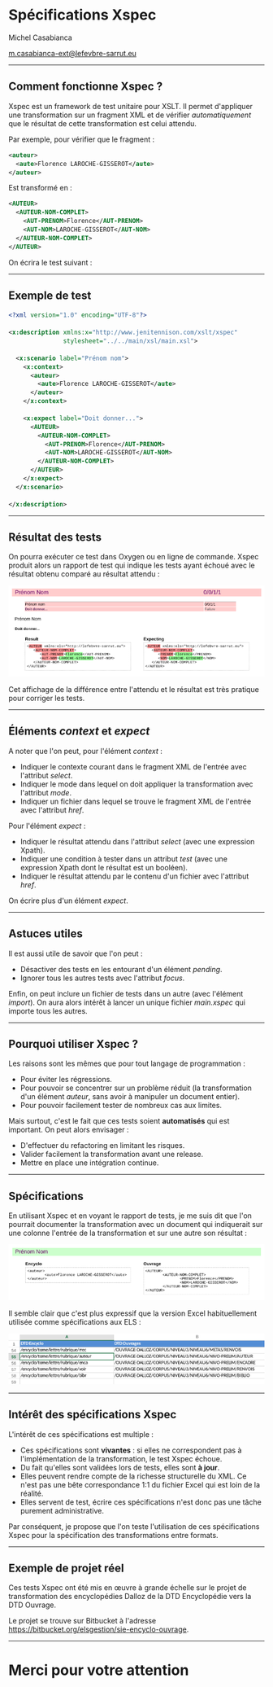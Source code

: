 Spécifications Xspec
====================

Michel Casabianca

m.casabianca-ext@lefevbre-sarrut.eu

---
Comment fonctionne Xspec ?
--------------------------

Xspec est un framework de test unitaire pour XSLT. Il permet d'appliquer une transformation sur un fragment XML et de vérifier *automatiquement* que le résultat de cette transformation est celui attendu.

Par exemple, pour vérifier que le fragment :

```xml
<auteur>
  <aute>Florence LAROCHE-GISSEROT</aute>
</auteur>
```

Est transformé en :

```xml
<AUTEUR>
  <AUTEUR-NOM-COMPLET>
    <AUT-PRENOM>Florence</AUT-PRENOM>
    <AUT-NOM>LAROCHE-GISSEROT</AUT-NOM>
  </AUTEUR-NOM-COMPLET>
</AUTEUR>
```

On écrira le test suivant :

---
Exemple de test
---------------

```xml
<?xml version="1.0" encoding="UTF-8"?>

<x:description xmlns:x="http://www.jenitennison.com/xslt/xspec"
               stylesheet="../../main/xsl/main.xsl">

  <x:scenario label="Prénom nom">
    <x:context>
      <auteur>
        <aute>Florence LAROCHE-GISSEROT</aute>
      </auteur>
    </x:context>

    <x:expect label="Doit donner...">
      <AUTEUR>
        <AUTEUR-NOM-COMPLET>
          <AUT-PRENOM>Florence</AUT-PRENOM>
          <AUT-NOM>LAROCHE-GISSEROT</AUT-NOM>
        </AUTEUR-NOM-COMPLET>
      </AUTEUR>
    </x:expect>
  </x:scenario>

</x:description>
```

---
Résultat des tests
------------------

On pourra exécuter ce test dans Oxygen ou en ligne de commande. Xspec produit alors un rapport de test qui indique les tests ayant échoué avec le résultat obtenu comparé au résultat attendu :

![Test en échec](img/echec-test.png)

Cet affichage de la différence entre l'attendu et le résultat est très pratique pour corriger les tests.

---
Éléments *context* et *expect*
------------------------------

A noter que l'on peut, pour l'élément *context* :

- Indiquer le contexte courant dans le fragment XML de l'entrée avec l'attribut *select*.
- Indiquer le mode dans lequel on doit appliquer la transformation avec l'attribut *mode*.
- Indiquer un fichier dans lequel se trouve le fragment XML de l'entrée avec l'attribut *href*.

Pour l'élément *expect* :

- Indiquer le résultat attendu dans l'attribut *select* (avec une expression Xpath).
- Indiquer une condition à tester dans un attribut *test* (avec une expression Xpath dont le résultat est un booléen).
- Indiquer le résultat attendu par le contenu d'un fichier avec l'attribut *href*.

On écrire plus d'un élément *expect*.

---
Astuces utiles
--------------

Il est aussi utile de savoir que l'on peut :

- Désactiver des tests en les entourant d'un élément *pending*.
- Ignorer tous les autres tests avec l'attribut *focus*.

Enfin, on peut inclure un fichier de tests dans un autre (avec l'élément *import*). On aura alors intérêt à lancer un unique fichier *main.xspec* qui importe tous les autres.

---
Pourquoi utiliser Xspec ?
-------------------------

Les raisons sont les mêmes que pour tout langage de programmation :

- Pour éviter les régressions.
- Pour pouvoir se concentrer sur un problème réduit (la transformation d'un élément *auteur*, sans avoir à manipuler un document entier).
- Pour pouvoir facilement tester de nombreux cas aux limites.

Mais surtout, c'est le fait que ces tests soient **automatisés** qui est important. On peut alors envisager :

- D'effectuer du refactoring en limitant les risques.
- Valider facilement la transformation avant une release.
- Mettre en place une intégration continue.

---
Spécifications
--------------

En utilisant Xspec et en voyant le rapport de tests, je me suis dit que l'on pourrait documenter la transformation avec un document qui indiquerait sur une colonne l'entrée de la transformation et sur une autre son résultat :

![Spécifications](img/specifications.png)

Il semble clair que c'est plus expressif que la version Excel habituellement utilisée comme spécifications aux ELS :

![Spécification Excel](img/excel.png)

---
Intérêt des spécifications Xspec
--------------------------------

L'intérêt de ces spécifications est multiple :

- Ces spécifications sont **vivantes** : si elles ne correspondent pas à l'implémentation de la transformation, le test Xspec échoue.
- Du fait qu'elles sont validées lors de tests, elles sont **à jour**.
- Elles peuvent rendre compte de la richesse structurelle du XML. Ce n'est pas une bête correspondance 1:1 du fichier Excel qui est loin de la réalité.
- Elles servent de test, écrire ces spécifications n'est donc pas une tâche purement administrative.

Par conséquent, je propose que l'on teste l'utilisation de ces spécifications Xspec pour la spécification des transformations entre formats.

---
Exemple de projet réel
----------------------

Ces tests Xspec ont été mis en œuvre à grande échelle sur le projet de transformation des encyclopédies Dalloz de la DTD Encyclopédie vers la DTD Ouvrage.

Le projet se trouve sur Bitbucket à l'adresse <https://bitbucket.org/elsgestion/sie-encyclo-ouvrage>.

---
Merci pour votre attention
==========================
